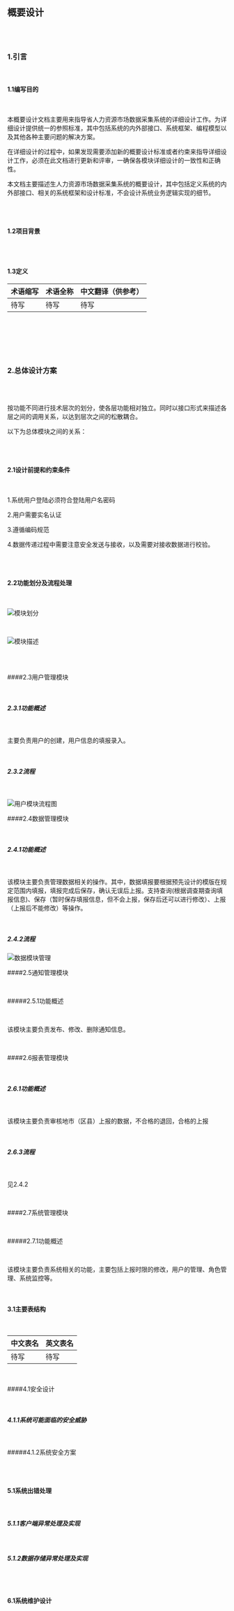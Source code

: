 ## 概要设计



<br><br>

### 1.引言



<br>

#### 1.1编写目的

<br>

本概要设计文档主要用来指导省人力资源市场数据采集系统的详细设计工作。为详细设计提供统一的参照标准，其中包括系统的内外部接口、系统框架、编程模型以及其他各种主要问题的解决方案。

在详细设计的过程中，如果发现需要添加新的概要设计标准或者约束来指导详细设计工作，必须在此文档进行更新和评审，一确保各模块详细设计的一致性和正确性。

本文档主要描述生人力资源市场数据采集系统的概要设计，其中包括定义系统的内外部接口、相关的系统框架和设计标准，不会设计系统业务逻辑实现的细节。

<br><br>

#### 1.2项目背景

<br><br>

#### 1.3定义



| 术语缩写 | 术语全称 | 中文翻译（供参考） |
| -------- | -------- | ------------------ |
| 待写     | 待写     | 待写               |

<br><br><br>

<br>

### 2.总体设计方案

<br><br>

按功能不同进行技术层次的划分，使各层功能相对独立。同时以接口形式来描述各层之间的调用关系，以达到层次之间的松散耦合。

以下为总体模块之间的关系：

<br>

<br>

#### 2.1设计前提和约束条件

<br>

1.系统用户登陆必须符合登陆用户名密码

2.用户需要实名认证

3.遵循编码规范

4.数据传递过程中需要注意安全发送与接收，以及需要对接收数据进行校验。

<br>

<br>

#### 2.2功能划分及流程处理



<br>

![模块划分](module_div.png)

<br>

![模块描述](module_des.png)

<br>

<br>

####2.3用户管理模块

<br>

##### 2.3.1功能概述

<br>

主要负责用户的创建，用户信息的填报录入。

<br>

##### 2.3.2流程

<br>

![用户模块流程图](module_usr.png)



####2.4数据管理模块

<br>

##### 2.4.1功能概述

<br>

该模块主要负责管理数据相关的操作。其中，数据填报要根据预先设计的模版在规定范围内填报，填报完成后保存，确认无误后上报。支持查询(根据调查期查询填报信息)、保存（暂时保存填报信息，但不会上报，保存后还可以进行修改）、上报（上报后不能修改）等操作。

<br>

##### 2.4.2流程

![数据模块管理](module_data.png)

####2.5通知管理模块

<br>

#####2.5.1功能概述

<br>

该模块主要负责发布、修改、删除通知信息。

<br>

####2.6报表管理模块

<br>

##### 2.6.1功能概述

<br>

该模块主要负责审核地市（区县）上报的数据，不合格的退回，合格的上报

<br>

##### 2.6.3流程

<br>

见2.4.2

​		<br>

####2.7系统管理模块

<br>

#####2.7.1功能概述

<br>

该模块主要负责系统相关的功能，主要包括上报时限的修改，用户的管理、角色管理、系统监控等。

<br>

#### 3.1主要表结构

<br>

| 中文表名 | 英文表名 |
| -------- | -------- |
| 待写     | 待写     |

<br>

####4.1安全设计

<br>

##### 4.1.1系统可能面临的安全威胁

<br>

#####4.1.2系统安全方案

<br>

<br>

#### 5.1系统出错处理

<br>

##### 5.1.1客户端异常处理及实现

<br>

##### 5.1.2数据存储异常处理及实现

<br>

<br>

#### 6.1系统维护设计

<br>